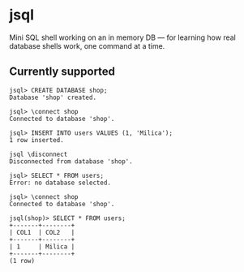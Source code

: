 # jsql
Mini SQL shell working on an in memory DB — for learning how real database shells work, one command at a time.

## Currently supported ##

```shell
jsql> CREATE DATABASE shop;
Database 'shop' created.

jsql> \connect shop
Connected to database 'shop'.

jsql> INSERT INTO users VALUES (1, 'Milica');
1 row inserted.

jsql \disconnect
Disconnected from database 'shop'.

jsql> SELECT * FROM users;
Error: no database selected.

jsql> \connect shop
Connected to database 'shop'.

jsql(shop)> SELECT * FROM users;
+-------+--------+
| COL1  | COL2   |
+-------+--------+
| 1     | Milica |
+-------+--------+
(1 row)

```
